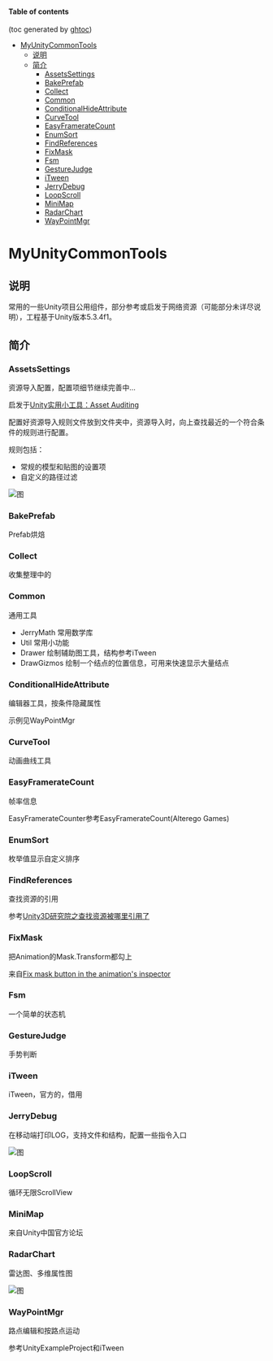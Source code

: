 #### Table of contents
(toc generated by [ghtoc](https://github.com/sk1418/ghtoc))
- [MyUnityCommonTools](#myunitycommontools)
    - [说明](#)
    - [简介](#)
        - [AssetsSettings](#assetssettings)
        - [BakePrefab](#bakeprefab)
        - [Collect](#collect)
        - [Common](#common)
        - [ConditionalHideAttribute](#conditionalhideattribute)
        - [CurveTool](#curvetool)
        - [EasyFramerateCount](#easyframeratecount)
        - [EnumSort](#enumsort)
        - [FindReferences](#findreferences)
        - [FixMask](#fixmask)
        - [Fsm](#fsm)
        - [GestureJudge](#gesturejudge)
        - [iTween](#itween)
        - [JerryDebug](#jerrydebug)
        - [LoopScroll](#loopscroll)
        - [MiniMap](#minimap)
        - [RadarChart](#radarchart)
        - [WayPointMgr](#waypointmgr)

# MyUnityCommonTools

## 说明

常用的一些Unity项目公用组件，部分参考或启发于网络资源（可能部分未详尽说明），工程基于Unity版本5.3.4f1。

## 简介

### AssetsSettings 

资源导入配置，配置项细节继续完善中...

启发于[Unity实用小工具：Asset Auditing](http://forum.china.unity3d.com/forum.php?mod=viewthread&tid=19957&extra=page%3D1%26filter%3Dtypeid%26typeid%3D18)

配置好资源导入规则文件放到文件夹中，资源导入时，向上查找最近的一个符合条件的规则进行配置。

规则包括：

- 常规的模型和贴图的设置项
- 自定义的路径过滤

![图](http://laijingfeng.github.io/MyUnityCommonTools/images/image00.png)

### BakePrefab

Prefab烘焙

### Collect

收集整理中的

### Common

通用工具

- JerryMath 常用数学库
- Util 常用小功能
- Drawer 绘制辅助图工具，结构参考iTween
- DrawGizmos 绘制一个结点的位置信息，可用来快速显示大量结点

### ConditionalHideAttribute 

编辑器工具，按条件隐藏属性

示例见WayPointMgr

### CurveTool

动画曲线工具

### EasyFramerateCount

帧率信息

EasyFramerateCounter参考EasyFramerateCount(Alterego Games)

### EnumSort

枚举值显示自定义排序

### FindReferences

查找资源的引用

参考[Unity3D研究院之查找资源被哪里引用了](http://www.xuanyusong.com/archives/4207)

### FixMask

把Animation的Mask.Transform都勾上

来自[Fix mask button in the animation's inspector](http://forum.unity3d.com/threads/fix-mask-button-in-the-animations-inspector.224017/)

### Fsm

一个简单的状态机

### GestureJudge

手势判断

### iTween

iTween，官方的，借用

### JerryDebug

在移动端打印LOG，支持文件和结构，配置一些指令入口

![图](http://laijingfeng.github.io/MyUnityCommonTools/images/image01.png)

### LoopScroll

循环无限ScrollView

### MiniMap

来自Unity中国官方论坛

### RadarChart

雷达图、多维属性图

![图](http://laijingfeng.github.io/MyUnityCommonTools/images/image02.png)

### WayPointMgr

路点编辑和按路点运动

参考UnityExampleProject和iTween


